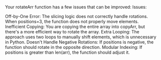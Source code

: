 Your rotateArr function has a few issues that can be improved:
Issues:

Off-by-One Error: The slicing logic does not correctly handle rotations. When positions=3, the function does not properly move elements.
Inefficient Copying: You are copying the entire array into copyArr, but there's a more efficient way to rotate the array.
Extra Looping: The approach uses two loops to manually shift elements, which is unnecessary in Python.
Doesn't Handle Negative Rotations: If positions is negative, the function should rotate in the opposite direction.
Modular Indexing: If positions is greater than len(arr), the function should adjust it.